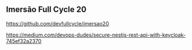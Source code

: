 ## Imersão Full Cycle 20

https://github.com/devfullcycle/imersao20




https://medium.com/devops-dudes/secure-nestjs-rest-api-with-keycloak-745ef32a2370
